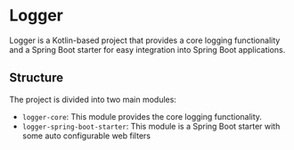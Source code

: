 # Logger

Logger is a Kotlin-based project that provides a core logging functionality and a Spring Boot starter for easy integration into Spring Boot applications.

## Structure

The project is divided into two main modules:

- `logger-core`: This module provides the core logging functionality.
- `logger-spring-boot-starter`: This module is a Spring Boot starter with some auto configurable web filters 
